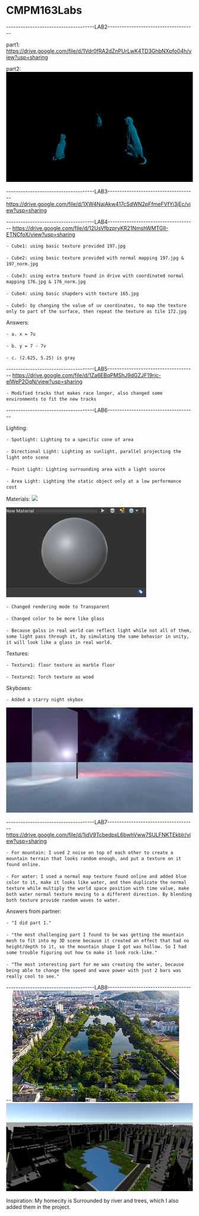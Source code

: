 # CMPM163Labs

-------------------------------------LAB2-------------------------------------

part1: https://drive.google.com/file/d/1Vdr0fRA2dZnPUrLwK4TD3GhbNXpfo04h/view?usp=sharing

part2: 
![](misc/lab2.png)

-------------------------------------LAB3-------------------------------------
https://drive.google.com/file/d/1XW4NaiAkw417cSdWN2pFfmeFVfYi3jEc/view?usp=sharing

-------------------------------------LAB4-------------------------------------
https://drive.google.com/file/d/12UsVfbzpryKR21NmshWMTGII-ETNCfoX/view?usp=sharing

    - Cube1: using basic texture provided 197.jpg

    - Cube2: using basic texture provided with normal mapping 197.jpg & 197_norm.jpg

    - Cube3: using extra texture found in drive with coordinated normal mapping 176.jpg & 176_norm.jpg

    - Cube4: using basic shapders with texture 165.jpg

    - Cube5: by changing the value of uv coordinates, to map the texture only to part of the surface, then repeat the texture as tile 172.jpg

Answers:

    - a. x = 7u

    - b. y = 7 - 7v

    - c. (2.625, 5.25) is gray

-------------------------------------LAB5-------------------------------------
https://drive.google.com/file/d/1Za6EBqPMShJ9dGZJF19rjc-elWeP2OqN/view?usp=sharing

    - Modified tracks that makes race longer, also changed some environments to fit the new tracks

-------------------------------------LAB6-------------------------------------

Lighting:

    - Spotlight: Lighting to a specific cone of area

    - Directional Light: Lighting as sunlight, parallel projecting the light onto scene

    - Point Light: Lighting surrounding area with a light source

    - Area Light: Lighting the static object only at a low performance cost

Materials:
![](misc/Glass-Wall.png)

![](misc/glass.png)

    - Changed rendering mode to Transparent

    - Changed color to be more like glass

    - Because galss in real world can reflect light while not all of them, some light pass through it, by simulating the same behavior in unity, it will look like a glass in real world.

Textures:

    - Texture1: floor texture as marble floor

    - Texture2: Torch texture as wood

Skyboxes:

    - Added a starry night skybox

![](misc/lab6.png)

-------------------------------------LAB7-------------------------------------
https://drive.google.com/file/d/1idV9TcbedpxL6bwhVww7SULFNKTEkbIr/view?usp=sharing

    - For mountain: I used 2 noise on top of each other to create a mountain terrain that looks random enough, and put a texture on it found online.

    - For water: I used a normal map texture found online and added blue color to it, make it looks like water, and then duplicate the normal texture while multiply the world space position with time value, make both water normal texture moving to a different direction. By blending both texture provide random waves to water.

Answers from partner:

    - "I did part 1."

    - "the most challenging part I found to be was getting the mountain mesh to fit into my 3D scene because it created an effect that had no height/depth to it, so the mountain shape I got was hollow. So I had some trouble figuring out how to make it look rock-like."

    - "The most interesting part for me was creating the water, because being able to change the speed and wave power with just 2 bars was really cool to see."

-------------------------------------LAB8-------------------------------------
![](misc/city.jpg)
![](misc/city2.png)

Inspiration: My homecity is Surrounded by river and trees, which I also added them in the project.
